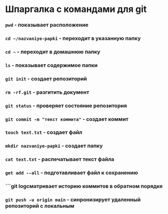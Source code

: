 # Шпаргалка с командами для git
### ```pwd``` - показывает расположение
### ```cd ~/nazvaniye-papki``` - переходит в указанную папку
### ```cd ~``` - переходит в домашнюю папку
### ```ls``` - показывает содержимое папки
### ```git init``` - создает репозиторий
### ```rm -rf.git``` - разгитить документ
### ```git status``` - проверяет состояние репозитория
### ```git commit -m "текст коммита"``` - создает коммит
### ```touch text.txt``` - создает файл
### ```mkdir nazvaniye-papki``` - создает папку
### ```cat text.txt``` - распечатывает текст файла
### ```get add --all``` - подготавливает файл к сохранению
### ```git logсматривает историю коммитов в обратном порядке
### ```git push -u origin main``` - синронизирует удаленный репозиторий с локальным
